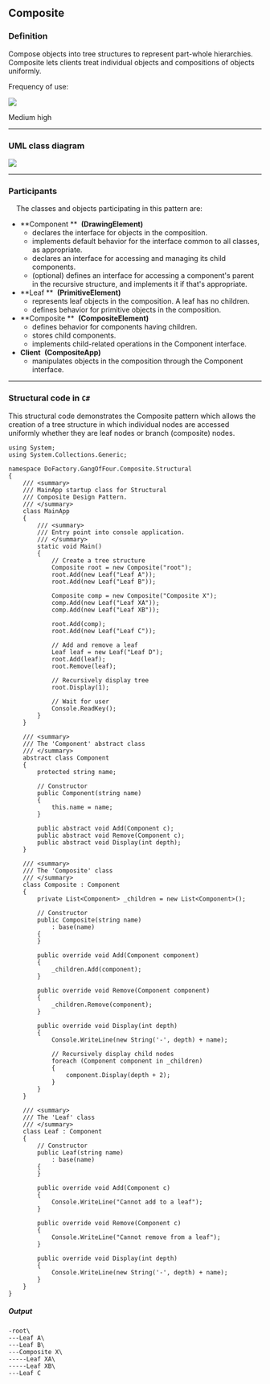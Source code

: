 Composite
------

### Definition

Compose objects into tree structures to represent part-whole hierarchies. Composite lets clients treat individual objects and compositions of objects uniformly.

Frequency of use:

![](https://www.dofactory.com/images/patterns/use_medium_high.jpg)

Medium high

* * * * *

### UML class diagram

![](https://www.dofactory.com/images/diagrams/net/composite.gif)

* * * * *

### Participants

    The classes and objects participating in this pattern are:

-   **Component **  **(DrawingElement)**
    -   declares the interface for objects in the composition.
    -   implements default behavior for the interface common to all classes, as appropriate.
    -   declares an interface for accessing and managing its child components.
    -   (optional) defines an interface for accessing a component's parent in the recursive structure, and implements it if that's appropriate.
-   **Leaf **  **(PrimitiveElement)**
    -   represents leaf objects in the composition. A leaf has no children.
    -   defines behavior for primitive objects in the composition.
-   **Composite **  **(CompositeElement)**
    -   defines behavior for components having children.
    -   stores child components.
    -   implements child-related operations in the Component interface.
-   **Client**  **(CompositeApp)**
    -   manipulates objects in the composition through the Component interface.

* * * * *

### Structural code in `C#`

This structural code demonstrates the Composite pattern which allows the creation of a tree structure in which individual nodes are accessed uniformly whether they are leaf nodes or branch (composite) nodes.

    using System;
    using System.Collections.Generic;
    
    namespace DoFactory.GangOfFour.Composite.Structural
    {
        /// <summary>
        /// MainApp startup class for Structural 
        /// Composite Design Pattern.
        /// </summary>
        class MainApp
        {
            /// <summary>
            /// Entry point into console application.
            /// </summary>
            static void Main()
            {
                // Create a tree structure
                Composite root = new Composite("root");
                root.Add(new Leaf("Leaf A"));
                root.Add(new Leaf("Leaf B"));
    
                Composite comp = new Composite("Composite X");
                comp.Add(new Leaf("Leaf XA"));
                comp.Add(new Leaf("Leaf XB"));
    
                root.Add(comp);
                root.Add(new Leaf("Leaf C"));
    
                // Add and remove a leaf
                Leaf leaf = new Leaf("Leaf D");
                root.Add(leaf);
                root.Remove(leaf);
    
                // Recursively display tree
                root.Display(1);
    
                // Wait for user
                Console.ReadKey();
            }
        }
    
        /// <summary>
        /// The 'Component' abstract class
        /// </summary>
        abstract class Component
        {
            protected string name;
    
            // Constructor
            public Component(string name)
            {
                this.name = name;
            }
    
            public abstract void Add(Component c);
            public abstract void Remove(Component c);
            public abstract void Display(int depth);
        }
    
        /// <summary>
        /// The 'Composite' class
        /// </summary>
        class Composite : Component
        {
            private List<Component> _children = new List<Component>();
    
            // Constructor
            public Composite(string name)
                : base(name)
            {
            }
    
            public override void Add(Component component)
            {
                _children.Add(component);
            }
    
            public override void Remove(Component component)
            {
                _children.Remove(component);
            }
    
            public override void Display(int depth)
            {
                Console.WriteLine(new String('-', depth) + name);
    
                // Recursively display child nodes
                foreach (Component component in _children)
                {
                    component.Display(depth + 2);
                }
            }
        }
    
        /// <summary>
        /// The 'Leaf' class
        /// </summary>
        class Leaf : Component
        {
            // Constructor
            public Leaf(string name)
                : base(name)
            {
            }
    
            public override void Add(Component c)
            {
                Console.WriteLine("Cannot add to a leaf");
            }
    
            public override void Remove(Component c)
            {
                Console.WriteLine("Cannot remove from a leaf");
            }
    
            public override void Display(int depth)
            {
                Console.WriteLine(new String('-', depth) + name);
            }
        }
    }

##### Output

    -root\
    ---Leaf A\
    ---Leaf B\
    ---Composite X\
    -----Leaf XA\
    -----Leaf XB\
    ---Leaf C
